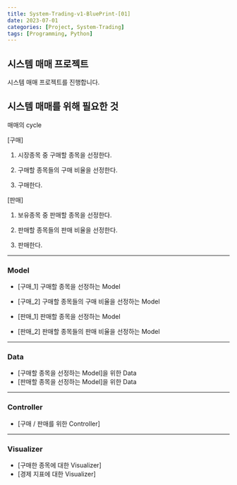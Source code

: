 ```yaml
---
title: System-Trading-v1-BluePrint-[01]
date: 2023-07-01
categories: [Project, System-Trading]
tags: [Programming, Python]
---
```


## 시스템 매매 프로젝트

시스템 매매 프로젝트를 진행합니다.

## 시스템 매매를 위해 필요한 것

매매의 cycle

[구매]

1. 시장종목 중 구매할 종목을 선정한다.

2. 구매할 종목들의 구매 비율을 선정한다.

3. 구매한다.

[판매]

1. 보유종목 중 판매할 종목을 선정한다.

2. 판매할 종목들의 판매 비율을 선정한다.

3. 판매한다.

---

### Model

- [구매_1] 구매할 종목을 선정하는 Model
- [구매_2] 구매할 종목들의 구매 비율을 선정하는 Model

- [판매_1] 판매할 종목을 선정하는 Model
- [판매_2] 판매할 종목들의 판매 비율을 선정하는 Model

---

### Data

- [구매할 종목을 선정하는 Model]을 위한 Data
- [판매할 종목을 선정하는 Model]을 위한 Data

---

### Controller

- [구매 / 판매를 위한 Controller]

---

### Visualizer

- [구매한 종목에 대한 Visualizer]
- [경제 지표에 대한 Visualizer]
